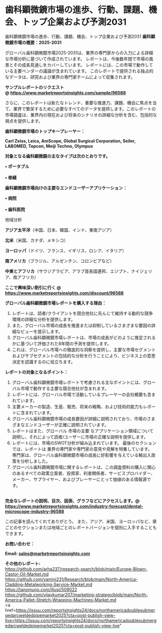 # 歯科顕微鏡市場の進歩、行動、課題、機会、トップ企業および予測2031
歯科顕微鏡市場の進歩、行動、課題、機会、トップ企業および予測2031
<strong><b>歯科顕微鏡市場の概要：2025-2031</b></strong>

グローバル歯科顕微鏡市場2025-2031は、業界の専門家からの入力による詳細な市場分析に基づいて作成されています。 レポートは、今後数年間で市場の風景とその成長見通しをカバーしています。 レポートには、この市場で動作している主要ベンダーの議論が含まれています。 このレポートで提供される独占的なデータは、研究および業界の専門家チームによって収集されます。

<strong>サンプルレポートのリクエスト @ <a href=https://www.marketreportsinsights.com/sample/96588>https://www.marketreportsinsights.com/sample/96588</a></strong>

さらに、このレポートは新たなトレンド、重要な推進力、課題、機会に焦点を当て、業界で繁栄するために必要なすべてのデータを提供します。このレポートの市場調査は、業界内の現在および将来のシナリオの詳細な分析を含む、包括的な視点を提供します。

<strong>歯科顕微鏡市場のトップキープレーヤー：</strong>

<strong>Carl Zeiss, Leica, AmScope, Global Surgical Corporation, Seiler, LABOMED, Topcon, Meiji Techno, Olympus</strong>

<strong><b>対象となる歯科顕微鏡の主なタイプは次のとおりです。</b></strong>

<strong>• ポータブル<br><br>• 修繕</strong>

<strong><b>歯科顕微鏡市場向けの主要なエンドユーザーアプリケーション：</b></strong>

<strong>• 病院<br><br>• 歯科医院</strong>

 地域分析

<strong><b>アジア太平洋</b></strong>（中国、日本、韓国、インド、東南アジア）

<strong><b>北米</b></strong>（米国、カナダ、メキシコ）

<strong><b>ヨーロッパ</b></strong>（ドイツ、フランス、イギリス、ロシア、イタリア）

<strong><b>南アメリカ</b></strong>（ブラジル、アルゼンチン、コロンビアなど）

<strong><b>中東とアフリカ</b></strong>（サウジアラビア、アラブ首長国連邦、エジプト、ナイジェリア、南アフリカ）

<strong>ここで興味深い割引に行く @ <a href=https://www.marketreportsinsights.com/discount/96588>https://www.marketreportsinsights.com/discount/96588</a></strong>

<strong><b>グローバル歯科顕微鏡市場レポートを購入する理由：</b></strong>
<ol>
  <li>レポートは、読者/クライアントを競合他社に先んじて維持する動的な競争環境の詳細な分析を提供します。</li>
  <li>また、グローバル市場の成長を推進または抑制しているさまざまな要因の詳細なビューを提示します。</li>
  <li>グローバル歯科顕微鏡市場レポートは、市場の成長がどのように推定されるかに基づいて評価された8年間の予測を提供します。</li>
  <li>これは、グローバル市場への徹底的な洞察を提供し、主要な市場セグメントおよびサブセグメントの包括的な分析を行うことにより、ビジネス上の意思決定を認識するのに役立ちます。</li>
</ol>
<strong><b>レポートの対象となるポイント：</b></strong>
<ol>
  <li>グローバル歯科顕微鏡市場レポートで考慮される主なポイントには、グローバル市場で動作する主要な競合他社が含まれます。</li>
  <li>レポートには、グローバル市場で活動しているプレーヤーの会社概要も含まれています。</li>
  <li>主要メーカーの製造、生産、販売、将来の戦略、および技術的能力もレポートに含まれています。</li>
  <li>グローバル歯科顕微鏡市場の成長要因が詳細に説明されており、市場のさまざまなエンドユーザーが正確に説明されています。</li>
  <li>レポートはまた、グローバル 市場の主要 なアプリケーション領域について説明し、それによって読者/ユーザーに市場の正確な説明を提供します。</li>
  <li>レポートには、市場のSWOT分析が組み込まれています。 最後のセクションでは、レポートは 業界の専門家や専門家の意見や見解を特集しています。 専門家は、グローバル歯科顕微鏡市場の成長に好影響を与えている輸出入政策を分析しました。</li>
  <li>グローバル歯科顕微鏡市場に関するレポートは、この調査資料の購入に関心のあるすべての政策立案者、投資家、利害関係者、サービスプロバイダー、メーカー、サプライヤー、およびプレーヤーにとって価値のある情報源です。</li>
</ol><br>
<strong>完全なレポートの説明、目次、図表、グラフなどにアクセスします。@ <a href=https://www.marketreportsinsights.com/industry-forecast/dental-microscope-industry-96588>https://www.marketreportsinsights.com/industry-forecast/dental-microscope-industry-96588</a></strong>

この記事を読んでくれてありがとう。 また、アジア、米国、ヨーロッパなど、章ごとのセクションまたは地域ごとのレポートバージョンを個別に入手することもできます。

<strong><b>お問い合わせ：</b></strong>

<strong>Email: </strong><a href=mailto:sales@marketreportsinsights.com><strong>sales@marketreportsinsights.com</strong></a>

<strong>その他のレポート:</strong>
<br>
<a href=https://github.com/arha237/research-search/blob/main/Europe-Blown-Castor-Oil-Market.md>https://github.com/arha237/research-search/blob/main/Europe-Blown-Castor-Oil-Market.md</a>
<br>
<a href=https://github.com/yamini231/Research/blob/main/North-America-Cladding-Metalworking-Service-Market.md>https://github.com/yamini231/Research/blob/main/North-America-Cladding-Metalworking-Service-Market.md</a>
<br>
<a href=https://tanomuno.com/illust/509022>https://tanomuno.com/illust/509022</a>
<br>
<a href=https://github.com/vijaykumar207/marketing-strategy/blob/main/North-America-Pallet-Stretch-Wrapping-Machines-Market.md>https://github.com/vijaykumar207/marketing-strategy/blob/main/North-America-Pallet-Stretch-Wrapping-Machines-Market.md</a>
<br>
<a href=https://issuu.com/reportsinsights24/docs/northamericadoublesubmergedarcweldedpipemarket2025?cta=post-publish-view-live>https://issuu.com/reportsinsights24/docs/northamericadoublesubmergedarcweldedpipemarket2025?cta=post-publish-view-live</a>"

